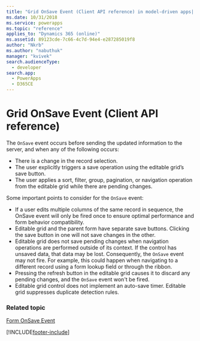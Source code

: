 ```yaml
---
title: "Grid OnSave Event (Client API reference) in model-driven apps| MicrosoftDocs"
ms.date: 10/31/2018
ms.service: powerapps
ms.topic: "reference"
applies_to: "Dynamics 365 (online)"
ms.assetid: 89123cde-7c66-4c7d-94e4-e287285019f8
author: "Nkrb"
ms.author: "nabuthuk"
manager: "kvivek"
search.audienceType: 
  - developer
search.app: 
  - PowerApps
  - D365CE
---
```

# Grid OnSave Event (Client API reference)



The `OnSave` event occurs before sending the updated information to the server, and when any of the following occurs: 
- There is a change in the record selection.
- The user explicitly triggers a save operation using the editable grid’s save button.
- The user applies a sort, filter, group, pagination, or navigation operation from the editable grid while there are pending changes.

Some important points to consider for the `OnSave` event: 
- If a user edits multiple columns of the same record in sequence, the OnSave event will only be fired once to ensure optimal performance and form behavior compatibility.
- Editable grid and the parent form have separate save buttons. Clicking the save button in one will not save changes in the other.
- Editable grid does not save pending changes when navigation operations are performed outside of its context. If the control has unsaved data, that data may be lost. Consequently, the `OnSave` event may not fire. For example, this could happen when navigating to a different record using a form lookup field or through the ribbon.
- Pressing the refresh button in the editable grid causes it to discard any pending changes, and the `OnSave` event won't be fired.
- Editable grid control does not implement an auto-save timer.
Editable grid suppresses duplicate detection rules.

### Related topic
[Form OnSave Event](form-onsave.md)





[!INCLUDE[footer-include](../../../../../includes/footer-banner.md)]